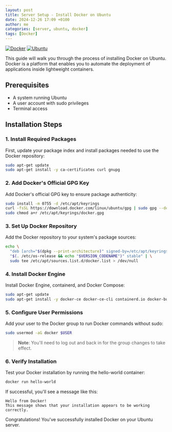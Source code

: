 ```yaml
---
layout: post
title: Server Setup - Install Docker on Ubuntu
date: 2024-12-26 17:09 +0100
author: me
categories: [server, ubuntu, docker]
tags: [Docker]
---
```


[![Docker](https://img.shields.io/badge/Docker-2CA5E0?style=for-the-badge&logo=docker&logoColor=white)](https://www.docker.com/)
[![Ubuntu](https://img.shields.io/badge/Ubuntu-E95420?style=for-the-badge&logo=ubuntu&logoColor=white)](https://ubuntu.com/)

This guide will walk you through the process of installing Docker on Ubuntu. Docker is a platform that enables you to automate the deployment of applications inside lightweight containers.

## Prerequisites
- A system running Ubuntu
- A user account with sudo privileges
- Terminal access

## Installation Steps

### 1. Install Required Packages
First, update your package index and install packages needed to use the Docker repository:

```bash
sudo apt-get update
sudo apt-get install -y ca-certificates curl gnupg
```

### 2. Add Docker's Official GPG Key
Add Docker's official GPG key to ensure package authenticity:

```bash
sudo install -m 0755 -d /etc/apt/keyrings
curl -fsSL https://download.docker.com/linux/ubuntu/gpg | sudo gpg --dearmor -o /etc/apt/keyrings/docker.gpg
sudo chmod a+r /etc/apt/keyrings/docker.gpg
```

### 3. Set Up Docker Repository
Add the Docker repository to your system's package sources:

```bash
echo \
  "deb [arch="$(dpkg --print-architecture)" signed-by=/etc/apt/keyrings/docker.gpg] https://download.docker.com/linux/ubuntu \
  "$(. /etc/os-release && echo "$VERSION_CODENAME")" stable" | \
  sudo tee /etc/apt/sources.list.d/docker.list > /dev/null
```

### 4. Install Docker Engine
Install Docker Engine, containerd, and Docker Compose:

```bash
sudo apt-get update
sudo apt-get install -y docker-ce docker-ce-cli containerd.io docker-buildx-plugin docker-compose-plugin
```

### 5. Configure User Permissions
Add your user to the Docker group to run Docker commands without sudo:

```bash
sudo usermod -aG docker $USER
```

> **Note**: You'll need to log out and back in for the group changes to take effect.

### 6. Verify Installation
Test your Docker installation by running the hello-world container:

```bash
docker run hello-world
```

If successful, you'll see a message like this:

```plaintext
Hello from Docker!
This message shows that your installation appears to be working correctly.
```

Congratulations! You've successfully installed Docker on your Ubuntu server.

